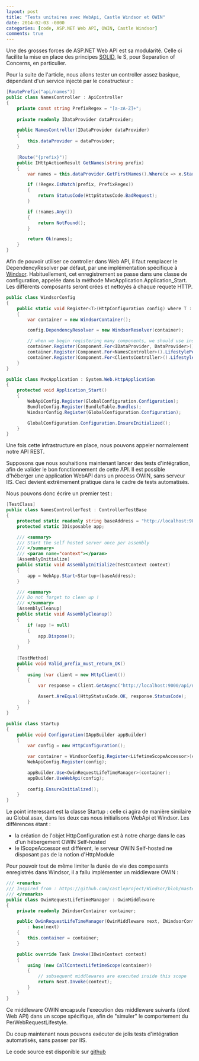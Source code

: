 ```yaml
---
layout: post
title: "Tests unitaires avec WebApi, Castle Windsor et OWIN"
date: 2014-02-03 -0800
categories: [code, ASP.NET Web API, OWIN, Castle Windsor]
comments: true
---
```


Une des grosses forces de ASP.NET Web API est sa modularité. Celle ci facilite la mise en place des principes [SOLID](http://en.wikipedia.org/wiki/SOLID_%28object-oriented_design%29), le S, pour Separation of Concerns, en particulier.

Pour la suite de l'article, nous allons tester un controller assez basique, dépendant d'un service injecté par le constructeur :

```` csharp
[RoutePrefix("api/names")]
public class NamesController : ApiController
{
	private const string PrefixRegex = "[a-zA-Z]+";
	
	private readonly IDataProvider dataProvider;

	public NamesController(IDataProvider dataProvider)
	{
		this.dataProvider = dataProvider;
	}

	[Route("{prefix}")]
	public IHttpActionResult GetNames(string prefix)
	{
		var names = this.dataProvider.GetFirstNames().Where(x => x.StartsWith(prefix));

		if (!Regex.IsMatch(prefix, PrefixRegex))
		{
			return StatusCode(HttpStatusCode.BadRequest);
		}

		if (!names.Any())
		{
			return NotFound();
		}

		return Ok(names);
	}
}
````

Afin de pouvoir utiliser ce controller dans Web API, il faut remplacer le DependencyResolver par défaut, par une implémentation spécifique à [Windsor](https://github.com/WebApiContrib/WebApiContrib.IoC.CastleWindsor/blob/master/src/WebApiContrib.IoC.CastleWindsor/WindsorResolver.cs). Habituellement, cet enregistrement se passe dans une classe de configuration, appelée dans la méthode MvcApplication.Application_Start. Les différents composants seront crées et nettoyés à chaque requete HTTP.

```` csharp
public class WindsorConfig
{
	public static void Register<T>(HttpConfiguration config) where T : IScopeAccessor, new()
	{
		var container = new WindsorContainer();

		config.DependencyResolver = new WindsorResolver(container);

		// when we begin registering many components, we should use installers here
		container.Register(Component.For<IDataProvider, DataProvider>().LifestylePerWebRequest());
		container.Register(Component.For<NamesController>().LifestylePerWebRequest());
		container.Register(Component.For<ClientsController>().LifestylePerWebRequest());
	}
}

public class MvcApplication : System.Web.HttpApplication
{
	protected void Application_Start()
	{
		WebApiConfig.Register(GlobalConfiguration.Configuration);
		BundleConfig.Register(BundleTable.Bundles);
		WindsorConfig.Register(GlobalConfiguration.Configuration);

		GlobalConfiguration.Configuration.EnsureInitialized();
	}
}
````

Une fois cette infrastructure en place, nous pouvons appeler normalement notre API REST.

Supposons que nous souhaitions maintenant lancer des tests d'intégration, afin de valider le bon fonctionnement de cette API. Il est possible d'héberger une application WebAPI dans un process OWIN, sans serveur IIS. Ceci devient extrêmement pratique dans le cadre de tests automatisés. 

Nous pouvons donc écrire un premier test :

```` csharp
[TestClass]
public class NamesControllerTest : ControllerTestBase
{
	protected static readonly string baseAddress = "http://localhost:9000/";
	protected static IDisposable app;

	/// <summary>
	/// Start the self hosted server once per assembly
	/// </summary>
	/// <param name="context"></param>
	[AssemblyInitialize]
	public static void AssemblyInitialize(TestContext context)
	{
		app = WebApp.Start<Startup>(baseAddress);
	}

	/// <summary>
	/// Do not forget to clean up !
	/// </summary>
	[AssemblyCleanup]
	public static void AssemblyCleanup()
	{
		if (app != null)
		{
			app.Dispose();
		}
	}
	
	[TestMethod]
	public void Valid_prefix_must_return_OK()
	{
		using (var client = new HttpClient())
		{
			var response = client.GetAsync("http://localhost:9000/api/names/A").Result;

			Assert.AreEqual(HttpStatusCode.OK, response.StatusCode);
		}
	}
}

public class Startup
{
	public void Configuration(IAppBuilder appBuilder)
	{
		var config = new HttpConfiguration();

		var container = WindsorConfig.Register<LifetimeScopeAccessor>(config);
		WebApiConfig.Register(config);

		appBuilder.Use<OwinRequestLifeTimeManager>(container);
		appBuilder.UseWebApi(config);
		
		config.EnsureInitialized();
	}
}
````

Le point interessant est la classe Startup : celle ci agira de manière similaire au Global.asax, dans les deux cas nous initialisons WebApi et Windsor. Les différences étant :

- la création de l'objet HttpConfiguration est à notre charge dans le cas d'un hébergement OWIN Self-hosted
- le IScopeAccessor est différent, le serveur OWIN Self-hosted ne disposant pas de la notion d'HttpModule

Pour pouvoir tout de même limiter la durée de vie des composants enregistrés dans Windsor, il a fallu implémenter un middleware OWIN : 

```` csharp
/// <remarks>
/// Inspired from : https://github.com/castleproject/Windsor/blob/master/src/Castle.Windsor/MicroKernel/Lifestyle/PerWebRequestLifestyleModule.cs
/// </remarks>
public class OwinRequestLifeTimeManager : OwinMiddleware
{
	private readonly IWindsorContainer container;

	public OwinRequestLifeTimeManager(OwinMiddleware next, IWindsorContainer container)
		: base(next)
	{
		this.container = container;
	}

	public override Task Invoke(IOwinContext context)
	{
		using (new CallContextLifetimeScope(container))
		{
			// subsequent middlewares are executed inside this scope
			return Next.Invoke(context);
		}
	}
}
````

Ce middleware OWIN encapsule l'execution des middleware suivants (dont Web API) dans un scope spécifique, afin de "simuler" le comportement du PerWebRequestLifestyle.

Du coup maintenant nous pouvons exécuter de jolis tests d'intégration automatisés, sans passer par IIS.

Le code source est disponible sur [github](https://github.com/mathieubrun/Samples.AngularBootstrapWebApi)
